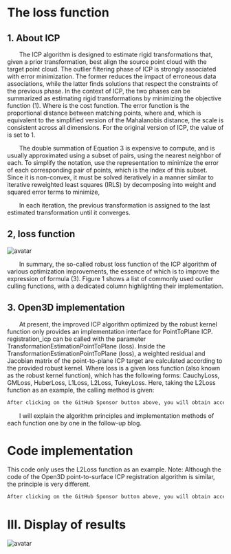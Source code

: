 #  The loss function 

##  1. About ICP 

   The ICP algorithm is designed to estimate rigid transformations that, given a prior transformation, best align the source point cloud with the target point cloud. The outlier filtering phase of ICP is strongly associated with error minimization. The former reduces the impact of erroneous data associations, while the latter finds solutions that respect the constraints of the previous phase. In the context of ICP, the two phases can be summarized as estimating rigid transformations by minimizing the objective function (1). Where is the cost function. The error function is the proportional distance between matching points, where and, which is equivalent to the simplified version of the Mahalanobis distance, the scale is consistent across all dimensions. For the original version of ICP, the value of is set to 1. 

   The double summation of Equation 3 is expensive to compute, and is usually approximated using a subset of pairs, using the nearest neighbor of each. To simplify the notation, use the representation to minimize the error of each corresponding pair of points, which is the index of this subset. Since it is non-convex, it must be solved iteratively in a manner similar to iterative reweighted least squares (IRLS) by decomposing into weight and squared error terms to minimize, 

   In each iteration, the previous transformation is assigned to the last estimated transformation until it converges.

##  2, loss function 

 ![avatar]( 20210716210413402.png) 

   In summary, the so-called robust loss function of the ICP algorithm of various optimization improvements, the essence of which is to improve the expression of formula (3). Figure 1 shows a list of commonly used outlier culling functions, with a dedicated column highlighting their implementation.  

##  3. Open3D implementation 

   At present, the improved ICP algorithm optimized by the robust kernel function only provides an implementation interface for PointToPlane ICP. registration_icp can be called with the parameter TransformationEstimationPointToPlane (loss). Inside the TransformationEstimationPointToPlane (loss), a weighted residual and Jacobian matrix of the point-to-plane ICP target are calculated according to the provided robust kernel. Where loss is a given loss function (also known as the robust kernel function), which has the following forms: CauchyLoss, GMLoss, HuberLoss, L1Loss, L2Loss, TukeyLoss. Here, taking the L2Loss function as an example, the calling method is given: 

  ```python  
After clicking on the GitHub Sponsor button above, you will obtain access permissions to my private code repository ( https://github.com/slowlon/my_code_bar ) to view this blog code. By searching the code number of this blog, you can find the code you need, code number is: 2024020309574422787
  ```  
   I will explain the algorithm principles and implementation methods of each function one by one in the follow-up blog. 

#  Code implementation 

 This code only uses the L2Loss function as an example. Note: Although the code of the Open3D point-to-surface ICP registration algorithm is similar, the principle is very different. 

  ```python  
After clicking on the GitHub Sponsor button above, you will obtain access permissions to my private code repository ( https://github.com/slowlon/my_code_bar ) to view this blog code. By searching the code number of this blog, you can find the code you need, code number is: 2024020309574422787
  ```  
#  III. Display of results 

 ![avatar]( 20210716212536516.png) 

